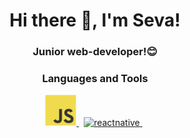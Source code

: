 <h1 align="center">Hi there 👋, I'm Seva!</h1>
<h3 align="center">Junior web-developer!😊</h3>

<h3  align="center">Languages and Tools</h3>
<p align="center">
<a href="https://developer.mozilla.org/en-US/docs/Web/JavaScript"> <img src="https://raw.githubusercontent.com/devicons/devicon/master/icons/javascript/javascript-original.svg" alt="javascript" width="50" height="50" /> </a> &nbsp;
<a href="https://reactjs.org/"> <img src="https://reactnative.dev/img/header_logo.svg" alt="reactnative" width="50" height="50" /> </a> &nbsp;
</p>
